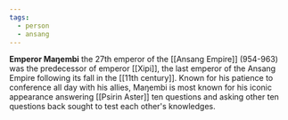 ```yaml
---
tags:
  - person
  - ansang
---
```

**Emperor Maŋembi** the 27th emperor of the [[Ansang Empire]] (954-963) was the predecessor of emperor [[Xipi]], the last emperor of the Ansang Empire following its fall in the [[11th century]].
Known for his patience to conference all day with his allies, Maŋembi is most known for his iconic appearance answering [[Psirin Aster]] ten questions and asking other ten questions back sought to test each other's knowledges.

